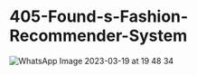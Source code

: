 # 405-Found-s-Fashion-Recommender-System

![WhatsApp Image 2023-03-19 at 19 48 34](https://user-images.githubusercontent.com/81529634/226195209-4f6d35d1-103a-4ec2-bb0e-cd04ba060d65.jpg)
